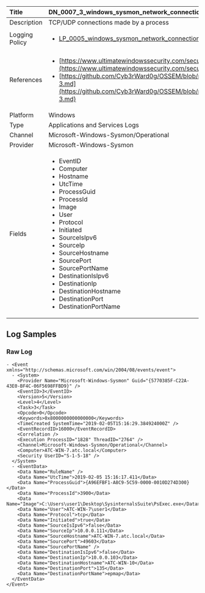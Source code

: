 | Title          | DN_0007_3_windows_sysmon_network_connection                                                                                                      |
|:---------------|:-----------------------------------------------------------------------------------------------------------------|
| Description    | TCP/UDP connections made by a process                                                                                                |
| Logging Policy | <ul><li>[LP_0005_windows_sysmon_network_connection](../Logging_Policies/LP_0005_windows_sysmon_network_connection.md)</li></ul> |
| References     | <ul><li>[https://www.ultimatewindowssecurity.com/securitylog/encyclopedia/event.aspx?eventid=90003](https://www.ultimatewindowssecurity.com/securitylog/encyclopedia/event.aspx?eventid=90003)</li><li>[https://github.com/Cyb3rWard0g/OSSEM/blob/master/data_dictionaries/windows/sysmon/event-3.md](https://github.com/Cyb3rWard0g/OSSEM/blob/master/data_dictionaries/windows/sysmon/event-3.md)</li></ul>                                  |
| Platform       | Windows   |
| Type           | Applications and Services Logs 		| 
| Channel        | Microsoft-Windows-Sysmon/Operational    |
| Provider       | Microsoft-Windows-Sysmon   |
| Fields         | <ul><li>EventID</li><li>Computer</li><li>Hostname</li><li>UtcTime</li><li>ProcessGuid</li><li>ProcessId</li><li>Image</li><li>User</li><li>Protocol</li><li>Initiated</li><li>SourceIsIpv6</li><li>SourceIp</li><li>SourceHostname</li><li>SourcePort</li><li>SourcePortName</li><li>DestinationIsIpv6</li><li>DestinationIp</li><li>DestinationHostname</li><li>DestinationPort</li><li>DestinationPortName</li></ul>                                               |


## Log Samples

### Raw Log

```
- <Event xmlns="http://schemas.microsoft.com/win/2004/08/events/event">
  - <System>
    <Provider Name="Microsoft-Windows-Sysmon" Guid="{5770385F-C22A-43E0-BF4C-06F5698FFBD9}" /> 
    <EventID>3</EventID> 
    <Version>5</Version> 
    <Level>4</Level> 
    <Task>3</Task> 
    <Opcode>0</Opcode> 
    <Keywords>0x8000000000000000</Keywords> 
    <TimeCreated SystemTime="2019-02-05T15:16:29.384924000Z" /> 
    <EventRecordID>16000</EventRecordID> 
    <Correlation /> 
    <Execution ProcessID="1828" ThreadID="2764" /> 
    <Channel>Microsoft-Windows-Sysmon/Operational</Channel> 
    <Computer>ATC-WIN-7.atc.local</Computer> 
    <Security UserID="S-1-5-18" /> 
  </System>
  - <EventData>
    <Data Name="RuleName" /> 
    <Data Name="UtcTime">2019-02-05 15:16:17.411</Data> 
    <Data Name="ProcessGuid">{A96EFBF1-A8C9-5C59-0000-0010D274D300}</Data> 
    <Data Name="ProcessId">3900</Data> 
    <Data Name="Image">C:\Users\user1\Desktop\SysinternalsSuite\PsExec.exe</Data> 
    <Data Name="User">ATC-WIN-7\user1</Data> 
    <Data Name="Protocol">tcp</Data> 
    <Data Name="Initiated">true</Data> 
    <Data Name="SourceIsIpv6">false</Data> 
    <Data Name="SourceIp">10.0.0.111</Data> 
    <Data Name="SourceHostname">ATC-WIN-7.atc.local</Data> 
    <Data Name="SourcePort">49603</Data> 
    <Data Name="SourcePortName" /> 
    <Data Name="DestinationIsIpv6">false</Data> 
    <Data Name="DestinationIp">10.0.0.103</Data> 
    <Data Name="DestinationHostname">ATC-WIN-10</Data> 
    <Data Name="DestinationPort">135</Data> 
    <Data Name="DestinationPortName">epmap</Data> 
  </EventData>
</Event>

```




